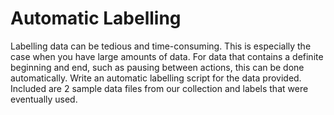 # Automatic Labelling
Labelling data can be tedious and time-consuming. This is especially the case when you
have large amounts of data. For data that contains a definite beginning and end, such as
pausing between actions, this can be done automatically. Write an automatic labelling script
for the data provided. Included are 2 sample data files from our collection and labels that
were eventually used.
